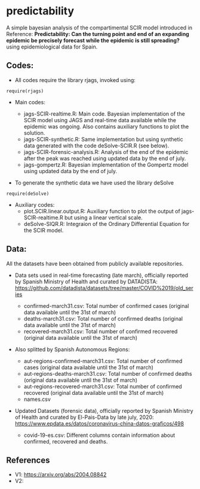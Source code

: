 # predictability
A simple bayesian analysis of the compartimental SCIR model introduced in Reference: **Predictability: Can the turning point and end of an expanding epidemic be precisely forecast while the epidemic is still spreading?** using epidemiological data for Spain.
## Codes:
- All codes require the library rjags, invoked using: 
```{r}
require(rjags)
```
- Main codes:
  + jags-SCIR-realtime.R: Main code. Bayesian implementation of the SCIR model using JAGS and real-time data available while the epidemic was ongoing. Also contains auxiliary functions to plot the solution. 
  + jags-SCIR-synthetic.R: Same implementation but using synthetic data generated with the code deSolve-SCIR.R (see below).
  + jags-SCIR-forensic-analysis.R: Analysis of the end of the epidemic after the peak was reached using updated data by the end of july.
  + jags-gompertz.R: Bayesian implementation of the Gompertz model using updated data by the end of july.
 
- To generate the synthetic data we have used the library deSolve
```{r}
require(deSolve)
```
- Auxiliary codes:
  + plot.SCIR.linear.output.R: Auxiliary function to plot the output of jags-SCIR-realtime.R but using a linear vertical scale.
  + deSolve-SIQR.R: Integraion of the Ordinary Differential Equation for the SCIR model.


## Data:
All the datasets have been obtained from publicly available repositories. 
- Data sets used in real-time forecasting (late march), officially reported by Spanish Ministry of Health and curated by DATADISTA: 
https://github.com/datadista/datasets/tree/master/COVID%2019/old_series
  + confirmed-march31.csv: Total number of confirmed cases (original data available until the 31st of march)
  + deaths-march31.csv: Total number of confirmed deaths (original data available until the 31st of march)
  + recovered-march31.csv: Total number of confirmed recovered (original data available until the 31st of march)


- Also splitted by Spanish Autonomous Regions:
  + aut-regions-confirmed-march31.csv: Total number of confirmed cases (original data available until the 31st of march)
  + aut-regions-deaths-march31.csv: Total number of confirmed deaths (original data available until the 31st of march)
  + aut-regions-recovered-march31.csv: Total number of confirmed recovered (original data available until the 31st of march)
  + names.csv


- Updated Datasets (forensic data), officially reported by Spanish Ministry of Health and curated by El-Pais-Data by late july, 2020:
https://www.epdata.es/datos/coronavirus-china-datos-graficos/498
  + covid-19-es.csv: Different columns contain information about confirmed, recovered and deaths.

## References
- V1: https://arxiv.org/abs/2004.08842
- V2: 
